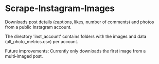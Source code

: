 # Scrape-Instagram-Images
Downloads post details (captions, likes, number of comments) and photos from a public Instagram account.

The directory 'inst_account' contains folders with the images and data (all_photo_metrics.csv) per account.

Future improvements: Currently only downloads the first image from a multi-imaged post.
